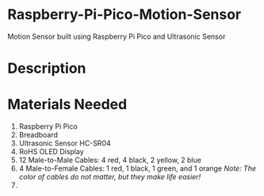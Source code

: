 # Raspberry-Pi-Pico-Motion-Sensor
Motion Sensor built using Raspberry Pi Pico and Ultrasonic Sensor

# Description

# Materials Needed
1. Raspberry Pi Pico
2. Breadboard
3. Ultrasonic Sensor HC-SR04
4. RoHS OLED Display
5. 12 Male-to-Male Cables: 4 red, 4 black, 2 yellow, 2 blue
6. 4 Male-to-Female Cables: 1 red, 1 black, 1 green, and 1 orange
_Note: The color of cables do not matter, but they make life easier!_
6.  
